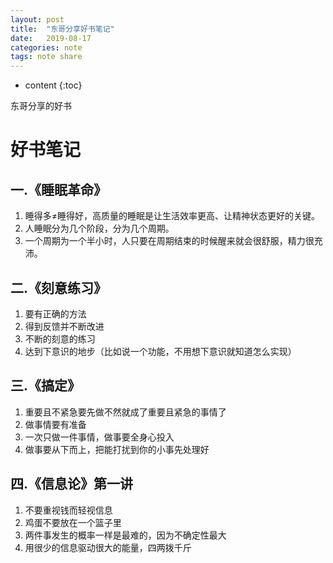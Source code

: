```yaml
---
layout: post
title:  "东哥分享好书笔记"
date:   2019-08-17
categories: note
tags: note share
---
```


* content
{:toc}

东哥分享的好书









# 好书笔记

## 一.《睡眠革命》
1. 睡得多≠睡得好，高质量的睡眠是让生活效率更高、让精神状态更好的关键。
2. 人睡眠分为几个阶段，分为几个周期。
3. 一个周期为一个半小时，人只要在周期结束的时候醒来就会很舒服，精力很充沛。

## 二.《刻意练习》
1. 要有正确的方法
2. 得到反馈并不断改进
3. 不断的刻意的练习
4. 达到下意识的地步（比如说一个功能，不用想下意识就知道怎么实现）

## 三.《搞定》
1. 重要且不紧急要先做不然就成了重要且紧急的事情了
2. 做事情要有准备
3. 一次只做一件事情，做事要全身心投入
4. 做事要从下而上，把能打扰到你的小事先处理好

## 四.《信息论》第一讲
1. 不要重视钱而轻视信息
2. 鸡蛋不要放在一个篮子里
3. 两件事发生的概率一样是最难的，因为不确定性最大
4. 用很少的信息驱动很大的能量，四两拨千斤



















